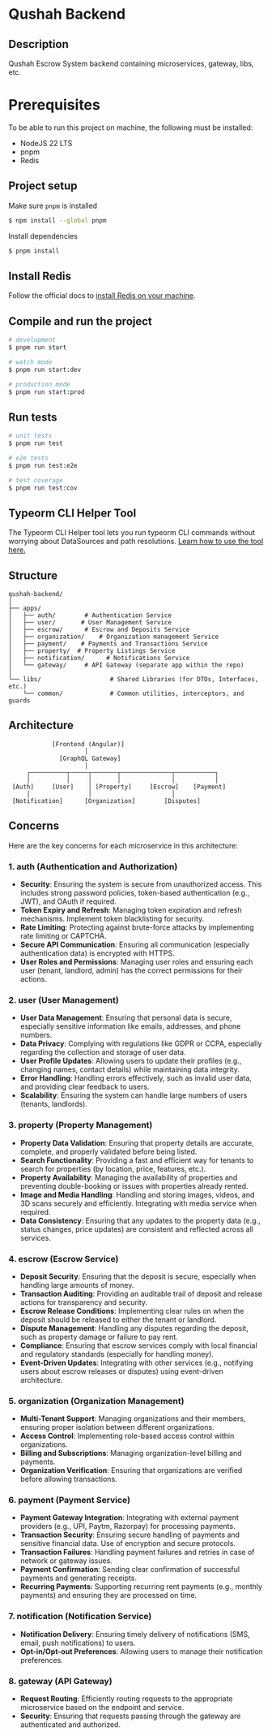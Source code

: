 # Qushah Backend

## Description

Qushah Escrow System backend containing microservices, gateway, libs, etc.

# Prerequisites

To be able to run this project on machine, the following must be installed:

- NodeJS 22 LTS
- pnpm
- Redis

## Project setup

Make sure `pnpm` is installed

```bash
$ npm install --global pnpm
```

Install dependencies

```bash
$ pnpm install
```

## Install Redis

Follow the official docs to [install Redis on your machine](https://redis.io/docs/latest/operate/oss_and_stack/install/install-redis/).

## Compile and run the project

```bash
# development
$ pnpm run start

# watch mode
$ pnpm run start:dev

# production mode
$ pnpm run start:prod
```

## Run tests

```bash
# unit tests
$ pnpm run test

# e2e tests
$ pnpm run test:e2e

# test coverage
$ pnpm run test:cov
```

## Typeorm CLI Helper Tool

The Typeorm CLI Helper tool lets you run typeorm CLI commands without worrying
about DataSources and path resolutions.
[Learn how to use the tool here.](./apps/documentation/static/readme/typeorm-cli-manual.md)

## Structure

```
qushah-backend/
│
├── apps/
│   ├── auth/        # Authentication Service
│   ├── user/       # User Management Service
│   ├── escrow/      # Escrow and Deposits Service
│   ├── organization/    # Organization management Service
│   ├── payment/    # Payments and Transactions Service
│   ├── property/  # Property Listings Service
│   ├── notification/      # Notifications Service
│   └── gateway/     # API Gateway (separate app within the repo)
│
└── libs/                   # Shared Libraries (for DTOs, Interfaces, etc.)
    └── common/             # Common utilities, interceptors, and guards

```

## Architecture

```
            [Frontend (Angular)]
                     │
              [GraphQL Gateway]
                     │
     ┌──────────┬─────┬───────┬──────────────┬───────────┐
     │          │     │       │              │           │
 [Auth]     [User]    │ [Property]     [Escrow]    [Payment]
     │                │                      │
 [Notification]      [Organization]        [Disputes]

```

## Concerns

Here are the key concerns for each microservice in this architecture:

### 1. **auth** (Authentication and Authorization)
- **Security**: Ensuring the system is secure from unauthorized access. This includes strong password policies, token-based authentication (e.g., JWT), and OAuth if required.
- **Token Expiry and Refresh**: Managing token expiration and refresh mechanisms. Implement token blacklisting for security.
- **Rate Limiting**: Protecting against brute-force attacks by implementing rate limiting or CAPTCHA.
- **Secure API Communication**: Ensuring all communication (especially authentication data) is encrypted with HTTPS.
- **User Roles and Permissions**: Managing user roles and ensuring each user (tenant, landlord, admin) has the correct permissions for their actions.

### 2. **user** (User Management)
- **User Data Management**: Ensuring that personal data is secure, especially sensitive information like emails, addresses, and phone numbers.
- **Data Privacy**: Complying with regulations like GDPR or CCPA, especially regarding the collection and storage of user data.
- **User Profile Updates**: Allowing users to update their profiles (e.g., changing names, contact details) while maintaining data integrity.
- **Error Handling**: Handling errors effectively, such as invalid user data, and providing clear feedback to users.
- **Scalability**: Ensuring the system can handle large numbers of users (tenants, landlords).

### 3. **property** (Property Management)
- **Property Data Validation**: Ensuring that property details are accurate, complete, and properly validated before being listed.
- **Search Functionality**: Providing a fast and efficient way for tenants to search for properties (by location, price, features, etc.).
- **Property Availability**: Managing the availability of properties and preventing double-booking or issues with properties already rented.
- **Image and Media Handling**: Handling and storing images, videos, and 3D scans securely and efficiently. Integrating with media service when required.
- **Data Consistency**: Ensuring that any updates to the property data (e.g., status changes, price updates) are consistent and reflected across all services.

### 4. **escrow** (Escrow Service)
- **Deposit Security**: Ensuring that the deposit is secure, especially when handling large amounts of money.
- **Transaction Auditing**: Providing an auditable trail of deposit and release actions for transparency and security.
- **Escrow Release Conditions**: Implementing clear rules on when the deposit should be released to either the tenant or landlord.
- **Dispute Management**: Handling any disputes regarding the deposit, such as property damage or failure to pay rent.
- **Compliance**: Ensuring that escrow services comply with local financial and regulatory standards (especially for handling money).
- **Event-Driven Updates**: Integrating with other services (e.g., notifying users about escrow releases or disputes) using event-driven architecture.

### 5. **organization** (Organization Management)
- **Multi-Tenant Support**: Managing organizations and their members, ensuring proper isolation between different organizations.
- **Access Control**: Implementing role-based access control within organizations.
- **Billing and Subscriptions**: Managing organization-level billing and payments.
- **Organization Verification**: Ensuring that organizations are verified before allowing transactions.

### 6. **payment** (Payment Service)
- **Payment Gateway Integration**: Integrating with external payment providers (e.g., UPI, Paytm, Razorpay) for processing payments.
- **Transaction Security**: Ensuring secure handling of payments and sensitive financial data. Use of encryption and secure protocols.
- **Transaction Failures**: Handling payment failures and retries in case of network or gateway issues.
- **Payment Confirmation**: Sending clear confirmation of successful payments and generating receipts.
- **Recurring Payments**: Supporting recurring rent payments (e.g., monthly payments) and ensuring they are processed on time.

### 7. **notification** (Notification Service)
- **Notification Delivery**: Ensuring timely delivery of notifications (SMS, email, push notifications) to users.
- **Opt-in/Opt-out Preferences**: Allowing users to manage their notification preferences.

### 8. **gateway** (API Gateway)
- **Request Routing**: Efficiently routing requests to the appropriate microservice based on the endpoint and service.
- **Security**: Ensuring that requests passing through the gateway are authenticated and authorized.
